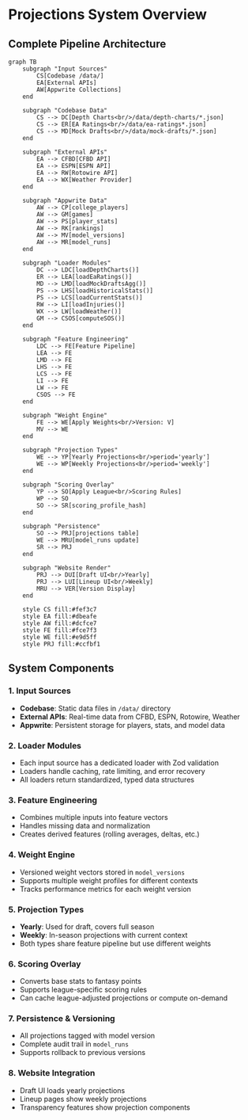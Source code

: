 # Projections System Overview

## Complete Pipeline Architecture

```mermaid
graph TB
    subgraph "Input Sources"
        CS[Codebase /data/]
        EA[External APIs]
        AW[Appwrite Collections]
    end
    
    subgraph "Codebase Data"
        CS --> DC[Depth Charts<br/>/data/depth-charts/*.json]
        CS --> ER[EA Ratings<br/>/data/ea-ratings*.json]
        CS --> MD[Mock Drafts<br/>/data/mock-drafts/*.json]
    end
    
    subgraph "External APIs"
        EA --> CFBD[CFBD API]
        EA --> ESPN[ESPN API]
        EA --> RW[Rotowire API]
        EA --> WX[Weather Provider]
    end
    
    subgraph "Appwrite Data"
        AW --> CP[college_players]
        AW --> GM[games]
        AW --> PS[player_stats]
        AW --> RK[rankings]
        AW --> MV[model_versions]
        AW --> MR[model_runs]
    end
    
    subgraph "Loader Modules"
        DC --> LDC[loadDepthCharts()]
        ER --> LEA[loadEaRatings()]
        MD --> LMD[loadMockDraftsAgg()]
        PS --> LHS[loadHistoricalStats()]
        PS --> LCS[loadCurrentStats()]
        RW --> LI[loadInjuries()]
        WX --> LW[loadWeather()]
        GM --> CSOS[computeSOS()]
    end
    
    subgraph "Feature Engineering"
        LDC --> FE[Feature Pipeline]
        LEA --> FE
        LMD --> FE
        LHS --> FE
        LCS --> FE
        LI --> FE
        LW --> FE
        CSOS --> FE
    end
    
    subgraph "Weight Engine"
        FE --> WE[Apply Weights<br/>Version: V]
        MV --> WE
    end
    
    subgraph "Projection Types"
        WE --> YP[Yearly Projections<br/>period='yearly']
        WE --> WP[Weekly Projections<br/>period='weekly']
    end
    
    subgraph "Scoring Overlay"
        YP --> SO[Apply League<br/>Scoring Rules]
        WP --> SO
        SO --> SR[scoring_profile_hash]
    end
    
    subgraph "Persistence"
        SO --> PRJ[projections table]
        WE --> MRU[model_runs update]
        SR --> PRJ
    end
    
    subgraph "Website Render"
        PRJ --> DUI[Draft UI<br/>Yearly]
        PRJ --> LUI[Lineup UI<br/>Weekly]
        MRU --> VER[Version Display]
    end
    
    style CS fill:#fef3c7
    style EA fill:#dbeafe
    style AW fill:#dcfce7
    style FE fill:#fce7f3
    style WE fill:#e9d5ff
    style PRJ fill:#ccfbf1
```

## System Components

### 1. Input Sources
- **Codebase**: Static data files in `/data/` directory
- **External APIs**: Real-time data from CFBD, ESPN, Rotowire, Weather
- **Appwrite**: Persistent storage for players, stats, and model data

### 2. Loader Modules
- Each input source has a dedicated loader with Zod validation
- Loaders handle caching, rate limiting, and error recovery
- All loaders return standardized, typed data structures

### 3. Feature Engineering
- Combines multiple inputs into feature vectors
- Handles missing data and normalization
- Creates derived features (rolling averages, deltas, etc.)

### 4. Weight Engine
- Versioned weight vectors stored in `model_versions`
- Supports multiple weight profiles for different contexts
- Tracks performance metrics for each weight version

### 5. Projection Types
- **Yearly**: Used for draft, covers full season
- **Weekly**: In-season projections with current context
- Both types share feature pipeline but use different weights

### 6. Scoring Overlay
- Converts base stats to fantasy points
- Supports league-specific scoring rules
- Can cache league-adjusted projections or compute on-demand

### 7. Persistence & Versioning
- All projections tagged with model version
- Complete audit trail in `model_runs`
- Supports rollback to previous versions

### 8. Website Integration
- Draft UI loads yearly projections
- Lineup pages show weekly projections
- Transparency features show projection components
